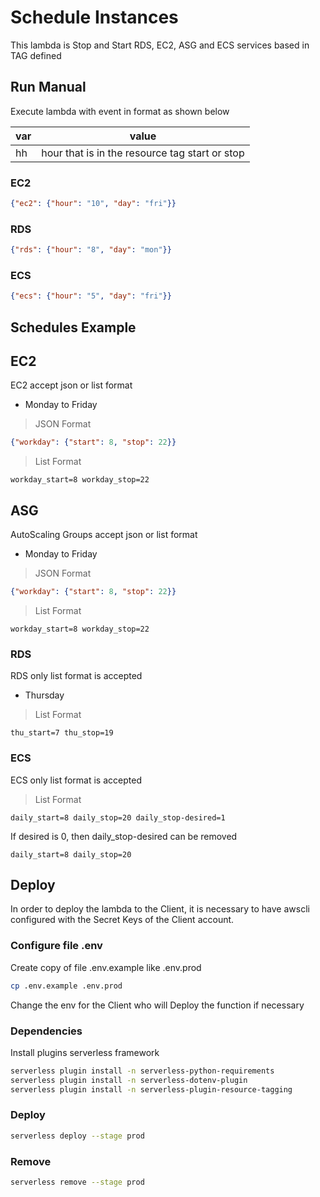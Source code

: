 # Schedule Instances

This lambda is Stop and Start RDS, EC2, ASG and ECS services based in TAG defined

## Run Manual

Execute lambda with event in format as shown below

| var   | value                                           |
|-------|-------------------------------------------------|
| hh    | hour that is in the resource tag start or stop  |

### EC2

```json
{"ec2": {"hour": "10", "day": "fri"}}
```

### RDS

```json
{"rds": {"hour": "8", "day": "mon"}}
```

### ECS

```json
{"ecs": {"hour": "5", "day": "fri"}}
```

## Schedules Example

## EC2

EC2 accept json or list format

- Monday to Friday

> JSON Format
```json
{"workday": {"start": 8, "stop": 22}}
```

> List Format
```text
workday_start=8 workday_stop=22
```

## ASG

AutoScaling Groups accept json or list format

- Monday to Friday

> JSON Format
```json
{"workday": {"start": 8, "stop": 22}}
```

> List Format
```text
workday_start=8 workday_stop=22
```

### RDS

RDS only list format is accepted

- Thursday

> List Format
```text
thu_start=7 thu_stop=19
```

### ECS

ECS only list format is accepted

> List Format
```text
daily_start=8 daily_stop=20 daily_stop-desired=1
```

If desired is 0, then daily_stop-desired can be removed

```text
daily_start=8 daily_stop=20
```

## Deploy

In order to deploy the lambda to the Client, it is necessary to have awscli configured with the Secret Keys of the Client account.

### Configure file .env

Create copy of file .env.example like .env.prod

```bash
cp .env.example .env.prod
```

Change the env for the Client who will Deploy the function if necessary

### Dependencies

Install plugins serverless framework

```bash
serverless plugin install -n serverless-python-requirements 
serverless plugin install -n serverless-dotenv-plugin
serverless plugin install -n serverless-plugin-resource-tagging
```

### Deploy

```bash
serverless deploy --stage prod
```

### Remove

```bash
serverless remove --stage prod
```
